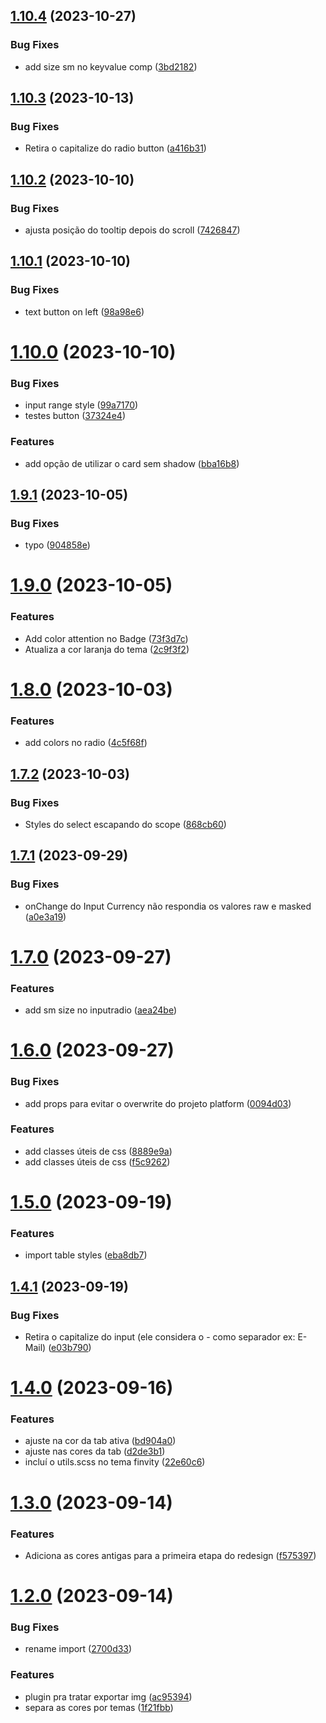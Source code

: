 ## [1.10.4](https://github.com/finvity/ui-library/compare/v1.10.3...v1.10.4) (2023-10-27)


### Bug Fixes

* add size sm no keyvalue comp ([3bd2182](https://github.com/finvity/ui-library/commit/3bd21826e26f144bef41485e8ea961d7723a6342))

## [1.10.3](https://github.com/finvity/ui-library/compare/v1.10.2...v1.10.3) (2023-10-13)


### Bug Fixes

* Retira o capitalize do radio button ([a416b31](https://github.com/finvity/ui-library/commit/a416b31749e5428cd30d805350c4bb6ab7a65802))

## [1.10.2](https://github.com/finvity/ui-library/compare/v1.10.1...v1.10.2) (2023-10-10)


### Bug Fixes

* ajusta posição do tooltip depois do scroll ([7426847](https://github.com/finvity/ui-library/commit/7426847f0c85c7001f6d80efb029f9349690a881))

## [1.10.1](https://github.com/finvity/ui-library/compare/v1.10.0...v1.10.1) (2023-10-10)


### Bug Fixes

* text button on left ([98a98e6](https://github.com/finvity/ui-library/commit/98a98e6f4acb235f36e7a4032d5fde7efa991149))

# [1.10.0](https://github.com/finvity/ui-library/compare/v1.9.1...v1.10.0) (2023-10-10)


### Bug Fixes

* input range style ([99a7170](https://github.com/finvity/ui-library/commit/99a717011bec784f139f4cd56ec83ab1c7c5b2f9))
* testes button ([37324e4](https://github.com/finvity/ui-library/commit/37324e4e7315141e12ea18573f2a1b3010e95b3d))


### Features

* add opção de utilizar o card sem shadow ([bba16b8](https://github.com/finvity/ui-library/commit/bba16b869fa0d8930a99715a7246f4bdecbccaab))

## [1.9.1](https://github.com/finvity/ui-library/compare/v1.9.0...v1.9.1) (2023-10-05)


### Bug Fixes

* typo ([904858e](https://github.com/finvity/ui-library/commit/904858e552597153ae5c4f1963eed46664395a7a))

# [1.9.0](https://github.com/finvity/ui-library/compare/v1.8.0...v1.9.0) (2023-10-05)


### Features

* Add color attention no Badge ([73f3d7c](https://github.com/finvity/ui-library/commit/73f3d7c39ebc8f96737061b13c94f754bab03ead))
* Atualiza a cor laranja do tema ([2c9f3f2](https://github.com/finvity/ui-library/commit/2c9f3f23d60468151ae930f7c44d2e9e71c53cb5))

# [1.8.0](https://github.com/finvity/ui-library/compare/v1.7.2...v1.8.0) (2023-10-03)


### Features

* add colors no radio ([4c5f68f](https://github.com/finvity/ui-library/commit/4c5f68fd2ef0216bd2b02c332ec9b7694a550f0f))

## [1.7.2](https://github.com/finvity/ui-library/compare/v1.7.1...v1.7.2) (2023-10-03)


### Bug Fixes

* Styles do select escapando do scope ([868cb60](https://github.com/finvity/ui-library/commit/868cb6045f0fae67c07b1f3cfe16fa334d1d7179))

## [1.7.1](https://github.com/finvity/ui-library/compare/v1.7.0...v1.7.1) (2023-09-29)


### Bug Fixes

* onChange do Input Currency não respondia os valores raw e masked ([a0e3a19](https://github.com/finvity/ui-library/commit/a0e3a194a964af396e620805d32546b8aada95cf))

# [1.7.0](https://github.com/finvity/ui-library/compare/v1.6.0...v1.7.0) (2023-09-27)


### Features

* add sm size no inputradio ([aea24be](https://github.com/finvity/ui-library/commit/aea24bea9b2322b50b001e6ac37f1c918ab2a3be))

# [1.6.0](https://github.com/finvity/ui-library/compare/v1.5.0...v1.6.0) (2023-09-27)


### Bug Fixes

* add props para evitar o overwrite do projeto platform ([0094d03](https://github.com/finvity/ui-library/commit/0094d03bdd2dfc00e23708dd5fec39ca73dfd81a))


### Features

* add classes úteis de css ([8889e9a](https://github.com/finvity/ui-library/commit/8889e9ad27876c46f494e458b89c394a016d3bad))
* add classes úteis de css ([f5c9262](https://github.com/finvity/ui-library/commit/f5c92626f98db762e1eb0179780567d8f2b9dd33))

# [1.5.0](https://github.com/finvity/ui-library/compare/v1.4.1...v1.5.0) (2023-09-19)


### Features

* import table styles ([eba8db7](https://github.com/finvity/ui-library/commit/eba8db7b00f13e404652c9c6810676f92978c7aa))

## [1.4.1](https://github.com/finvity/ui-library/compare/v1.4.0...v1.4.1) (2023-09-19)


### Bug Fixes

* Retira o capitalize do input (ele considera o - como separador ex: E-Mail) ([e03b790](https://github.com/finvity/ui-library/commit/e03b790480a16432cbc71caa47bba603784d6c59))

# [1.4.0](https://github.com/finvity/ui-library/compare/v1.3.0...v1.4.0) (2023-09-16)


### Features

* ajuste na cor da tab ativa ([bd904a0](https://github.com/finvity/ui-library/commit/bd904a0e8296b6844b1152f565cbafeba7eb3829))
* ajuste nas cores da tab ([d2de3b1](https://github.com/finvity/ui-library/commit/d2de3b11af1c30f11479e97a4481a6c074b90e2b))
* incluí o utils.scss no tema finvity ([22e60c6](https://github.com/finvity/ui-library/commit/22e60c69570cdf483536ba59d90bba44521d177b))

# [1.3.0](https://github.com/finvity/ui-library/compare/v1.2.0...v1.3.0) (2023-09-14)


### Features

* Adiciona as cores antigas para a primeira etapa do redesign ([f575397](https://github.com/finvity/ui-library/commit/f57539763433a6e58c48ca722bebeae7bc6e86ab))

# [1.2.0](https://github.com/finvity/ui-library/compare/v1.1.0...v1.2.0) (2023-09-14)


### Bug Fixes

* rename import ([2700d33](https://github.com/finvity/ui-library/commit/2700d333d0aba268851664750c009235df671ecc))


### Features

* plugin pra tratar exportar img ([ac95394](https://github.com/finvity/ui-library/commit/ac95394118fa2a55641e2475a394ff9225e3d6cc))
* separa as cores por temas ([1f21fbb](https://github.com/finvity/ui-library/commit/1f21fbb8574e61f6608296081a030a7bac2d1ace))
